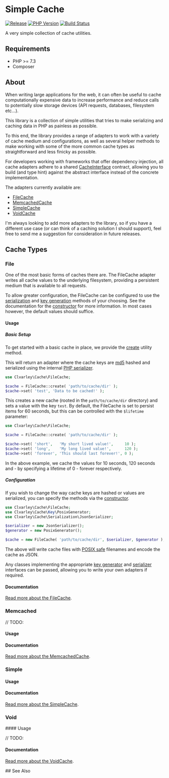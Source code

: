 # Simple Cache

[![Release](https://img.shields.io/badge/release-v1.0.0-blue)](https://github.com/clvarley/cache/tags)
[![PHP Version](https://img.shields.io/badge/php-^7.3-blue)](https://www.php.net/supported-versions)
[![Build Status](https://travis-ci.com/clvarley/cache.svg?branch=main)](https://travis-ci.com/clvarley/cache)

A very simple collection of cache utilities.

## Requirements

* PHP >= 7.3
* Composer

## About

When writing large applications for the web, it can often be useful to cache
computationally expensive data to increase performance and reduce calls to
potentially slow storage devices (API requests, databases, filesystem etc...).

This library is a collection of simple utilities that tries to make serializing
and caching data in PHP as painless as possible.

To this end, the library provides a range of adapters to work with a variety of
cache medium and configurations, as well as several helper methods to make
working with some of the more common cache types as straightforward and less
finicky as possible.

For developers working with frameworks that offer dependency injection, all
cache adapters adhere to a shared [CacheInterface](docs/CacheInterface.md)
contract, allowing you to build (and type hint) against the abstract interface
instead of the concrete implementation.

The adapters currently available are:

* [FileCache](docs/FileCache.md)
* [MemcachedCache](docs/MemcachedCache.md)
* [SimpleCache](docs/SimpleCache.md)
* [VoidCache](docs/VoidCache.md)

I'm always looking to add more adapters to the library, so if you have a
different use case (or can think of a caching solution I should support), feel
free to send me a suggestion for consideration in future releases.

## Cache Types
### File

One of the most basic forms of caches there are. The FileCache adapter writes
all cache values to the underlying filesystem, providing a persistent medium
that is available to all requests.

To allow greater configuration, the FileCache can be configured to use the
[serialization](docs/SerializerInterface.md) and [key generation](docs/KeyGeneratorInterface.md)
methods of your choosing. See the documentation for the [constructor](docs/FileCache.md#__construct)
for more information. In most cases however, the default values should suffice.

#### Usage
##### Basic Setup

To get started with a basic cache in place, we provide the [create](docs/FileCache.md#create)
utility method.

This will return an adapter where the cache keys are [md5](docs/Key/Md5Generator.md)
hashed and serialized using the internal [PHP serializer](docs/Serialization/PhpSerializer.md).

```php
use Clvarley\Cache\FileCache;

$cache = FileCache::create( 'path/to/cache/dir' );
$cache->set( 'test', 'Data to be cached!' );
```

This creates a new cache (rooted in the `path/to/cache/dir` directory) and sets
a value with the key `test`. By default, the FileCache is set to persist items
for 60 seconds, but this can be controlled with the `$lifetime` parameter:

```php
use Clvarley\Cache\FileCache;

$cache = FileCache::create( 'path/to/cache/dir' );

$cache->set( 'short',   'My short lived value!',     10 );
$cache->set( 'long',    'My long lived value!',      120 );
$cache->set( 'forever', 'This should last forever!', 0 );
```

In the above example, we cache the values for 10 seconds, 120 seconds and - by
specifying a lifetime of 0 - forever respectively.

##### Configuration

If you wish to change the way cache keys are hashed or values are serialized,
you can specify the methods via the [constructor](docs/FileCache.md#__construct).

```php
use Clvarley\Cache\FileCache;
use Clvarley\Cache\Key\PosixGenerator;
use Clvarley\Cache\Serialization\JsonSerializer;

$serializer = new JsonSerializer();
$generator = new PosixGenerator();

$cache = new FileCache( 'path/to/cache/dir', $serializer, $generator );
```

The above will write cache files with [POSIX safe](docs/Key/PosixGenerator.md)
filenames and encode the cache as JSON.

Any classes implementing the appropriate [key generator](docs/KeyGeneratorInterface.md)
and [serializer](docs/SerializerInterface.md) interfaces can be passed, allowing
you to write your own adapters if required.

#### Documentation

[Read more about the FileCache](docs/FileCache.md).

### Memcached

// TODO:

#### Usage

#### Documentation

[Read more about the MemcachedCache](docs/MemcachedCache.md).

### Simple

#### Usage

#### Documentation

[Read more about the SimpleCache](docs/SimpleCache.md).

### Void

#### Usage

// TODO:

#### Documentation

[Read more about the VoidCache](docs/VoidCache.md).

## See Also
